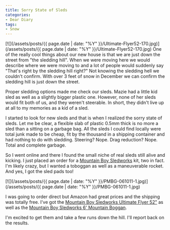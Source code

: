 ```yaml
---
title: Sorry State of Sleds
categories:
- Dear Diary
tags:
- Snow
---
```


[![](/assets/posts/{{ page.date | date: "%Y" }}/Ultimate-Flyer52-170.jpg)](/assets/posts/{{ page.date | date: "%Y" }}/Ultimate-Flyer52-170.jpg)
One of the really cool things about our new house is that we are just down the street from "the sledding hill". When we were moving here we would describe where we were moving to and a lot of people would suddenly say "That's right by the sledding hill right?" Not knowing the sledding hell we couldn't confirm. With over 3 feet of snow in December we can confirm the sledding hill is just down the street.

Proper sledding options made me check our sleds. Mazie had a little kid sled as well as a slightly bigger plastic one. However, none of her sleds would fit both of us, and they weren't steerable. In short, they didn't live up at all to my memories as a kid of a sled.

I started to look for new sleds and that is when I realized the sorry state of sleds. Let me be clear, a flexible slab of plastic 0.5mm thick is no more a sled than a sitting on a garbage bag. All the sleds I could find locally were total junk made to be cheap, fit by the thousand in a shipping container and had nothing to do with sledding. Steering? Nope. Drag reduction? Nope. Total and complete garbage.

So I went online and there I found the small niche of real sleds still alive and kicking. I just placed an order for a [Mountain Boy Sledworks](http://www.mountainboysleds.com/) kit, two in fact. I'm likely crazy, but I wanted a toboggan as well as a maneuverable rocket. And yes, I got the sled pads too!

[![](/assets/posts/{{ page.date | date: "%Y" }}/PMBG-061011-1.jpg)](/assets/posts/{{ page.date | date: "%Y" }}/PMBG-061011-1.jpg)

I was going to order direct but Amazon had great prices and the shipping was totally free. I've got the [Mountain Boy Sledworks Ultimate Flyer 52"](http://www.amazon.com/dp/B000OVC1B6/?tag=thingelstad-20) as well as the [Mountain Boy Sledworks 6' Mountain Boggan](http://www.amazon.com/dp/B001JJBNVQ/?tag=thingelstad-20).

I'm excited to get them and take a few runs down the hill. I'll report back on the results.
